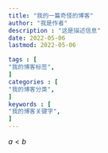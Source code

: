 ```yaml
---
title: "我的一篇奇怪的博客"                         
author: "我是作者"  
description : "这是描述信息"    
date: 2022-05-06      
lastmod: 2022-05-06            

tags : [                                    
"我的博客标签",
]
categories : [                              
"我的博客分类",
]
keywords : [                                
"我的博客关键字",
]
---
```


$a \lt b$